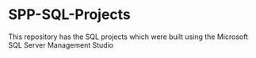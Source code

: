 # SPP-SQL-Projects
This repository has the SQL projects which were built using the Microsoft SQL Server Management Studio
